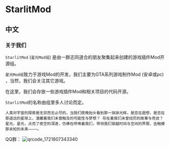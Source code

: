 # StarlitMod
## 中文
### 关于我们
`StarlitMod` (`星光Mod组`) 是由一群志同道合的朋友聚集起来创建的游戏插件Mod开源组。

`星光Mod组`致力于游戏Mod的开发，我们主要为GTA系列游戏制作Mod (安卓或pc) ，当然，我们会关注其它游戏。

在这里，我们会存放一些游戏插件Mod和相关项目的代码开源。

`StarlitMod`的名称由组里多人讨论而定。
```
人类对宇宙的探索是无穷而无止尽的，当我们夜晚抬头看到那一抹抹光辉，是否在遐想，是否在那遥远的星球上，潜藏着我们未曾触及的可能性与梦想？ 存在着我们未曾经历的故事与奇迹？
星光，星光，点亮了夜空的深邃，仿佛在呼唤着我们，带领我们穿越时间与空间的界限，去触摸那未知的未来————。
```

QQ群：
![qrcode_1721807343340](https://github.com/user-attachments/assets/92bee19b-f26f-49cc-b712-4b0486fc7948)
